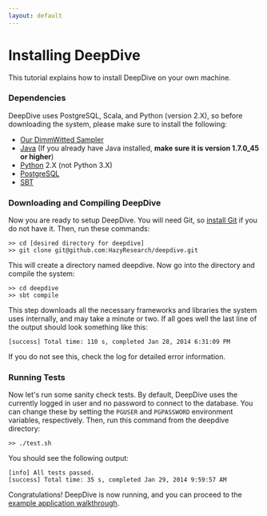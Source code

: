 ```yaml
---
layout: default
---
```


# Installing DeepDive

This tutorial explains how to install DeepDive on your own machine.

### Dependencies

DeepDive uses PostgreSQL, Scala, and Python (version 2.X), so before downloading the system, please make sure to install the following:

- [Our DimmWitted Sampler](/doc/sampler.html)
- [Java](http://www.oracle.com/technetwork/java/javase/downloads/jre7-downloads-1880261.html) (If you already have Java installed, **make sure it is version 1.7.0_45 or higher**)
- [Python](http://www.python.org/getit/) 2.X (not Python 3.X)
- [PostgreSQL](http://wiki.postgresql.org/wiki/Detailed_installation_guides)
- [SBT](http://www.scala-sbt.org/release/docs/Getting-Started/Setup.html)

### Downloading and Compiling DeepDive

Now you are ready to setup DeepDive. You will need Git, so [install Git](http://git-scm.com/book/en/Getting-Started-Installing-Git) if you do not have it. Then, run these commands:
    
    >> cd [desired directory for deepdive]
    >> git clone git@github.com:HazyResearch/deepdive.git

This will create a directory named deepdive. Now go into the directory and compile the system:

    >> cd deepdive
    >> sbt compile

This step downloads all the necessary frameworks and libraries the system uses internally, and may take a minute or two. If all goes well the last line of the output should look something like this:

    [success] Total time: 110 s, completed Jan 28, 2014 6:31:09 PM

If you do not see this, check the log for detailed error information.

### Running Tests

Now let's run some sanity check tests. By default, DeepDive uses the currently logged in user and no password to connect to the database. You can change these by setting the `PGUSER` and `PGPASSWORD` environment variables, respectively. Then, run this command from the deepdive directory:

    >> ./test.sh

You should see the following output:
  
    [info] All tests passed.
    [success] Total time: 35 s, completed Jan 29, 2014 9:59:57 AM

Congratulations! DeepDive is now running, and you can proceed to the [example application walkthrough](/doc/walkthrough.html).
